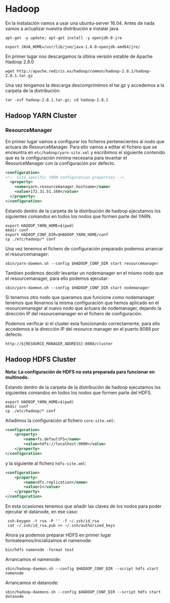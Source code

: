 # Hadoop

En la instalación vamos a usar una ubuntu-server 16.04. Antes de nada vamos a actualizar nuestra distribución e instalar java.

```
apt-get -y update; apt-get install -y openjdk-8-jre
```

```
export JAVA_HOME=/usr/lib/jvm/java-1.8.0-openjdk-amd64/jre/
```

En primer lugar nos descargamos la última versión estable de Apache Hadoop 2.8.0

```
wget http://apache.rediris.es/hadoop/common/hadoop-2.8.1/hadoop-2.8.1.tar.gz
```

Una vez tengamos la descarga descomprimimos el tar.gz y accedemos a la carpeta de la distribución:

```
tar -xvf hadoop-2.8.1.tar.gz; cd hadoop-2.8.1
```

## Hadoop YARN Cluster

### ResourceManager

En primer lugar vamos a configurar los ficheros pertenecientes al nodo que actuara de ResourceManager. Para ello vamos a editar el fichero que se enceuntra en `etc/hadoop/yarn-site.xml` y escribimos el siguiente contenido que es la configuración minima necesaria para levantar el ResourceManager con la configuración por defecto.

```xml
<configuration>
<!-- Site specific YARN configuration properties -->
  <property>
    <name>yarn.resourcemanager.hostname</name>
    <value>172.31.51.168</value>
  </property>
</configuration>
```

Estando dentro de la carpeta de la distribución de hadoop ejecutamos los siguientes comandos en todos los nodos que formen parte del YARN.

```
export HADOOP_YARN_HOME=$(pwd)
mkdir conf
export HADOOP_CONF_DIR=$HADOOP_YARN_HOME/conf
cp ./etc/hadoop/* conf
```

Una vez tenemos el fichero de configuración preparado podemos arrancar el resourcemanager:

```
sbin/yarn-daemon.sh --config $HADOOP_CONF_DIR start resourcemanager
```

Tambien podemos decidir levantar un nodemanager en el mismo nodo que el resourcemanager, para ello podemos ejecutar:

```
sbin/yarn-daemon.sh --config $HADOOP_CONF_DIR start nodemanager
```

Si tenemos otro nodo que queramos que funcione como nodemanager tenemos que llevarnos la misma configuración que hemos aplicado en el resourcemanager al nuevo nodo que actuara de nodemanager, dejando la dirección IP del resourcemanager en el fichero de configuración.

Podemos verificar si el cluster esta funcionando correctamente, para ello accedemos a la dirección IP del resource manager en el puerto 8088 por defecto.

`http://${RESOURCE_MANAGER_ADDRESS}:8088/cluster`

## Hadoop HDFS Cluster

**Nota: La configuración de HDFS no esta preparada para funcionar en multinodo.**

Estando dentro de la carpeta de la distribución de hadoop ejecutamos los siguientes comandos en todos los nodos que formen parte del HDFS.

```
export HADOOP_YARN_HOME=$(pwd)
mkdir conf
cp ./etc/hadoop/* conf
```

Añadimos la configuración al fichero `core-site.xml`:

```xml
<configuration>
    <property>
        <name>fs.defaultFS</name>
        <value>hdfs://localhost:9000</value>
    </property>
</configuration>
```

y la siguiente al fichero `hdfs-site.xml`:

```xml
<configuration>
    <property>
        <name>dfs.replication</name>
        <value>1</value>
    </property>
</configuration>
```

En esta ocasiones tenemos que añadir las claves de los nodos para poder ejecutar el datanode, en ese caso:

```
 ssh-keygen -t rsa -P '' -f ~/.ssh/id_rsa
 cat ~/.ssh/id_rsa.pub >> ~/.ssh/authorized_keys
```

Ahora ya podemos preparar HDFS en primer lugar formateamos/inicializamos el namenode:

```
bin/hdfs namenode -format test
```

Arrancamos el namenode:

```
sbin/hadoop-daemon.sh --config $HADOOP_CONF_DIR --script hdfs start namenode
```

Arrancamos el datanode:

```
sbin/hadoop-daemons.sh --config $HADOOP_CONF_DIR --script hdfs start datanode
```

